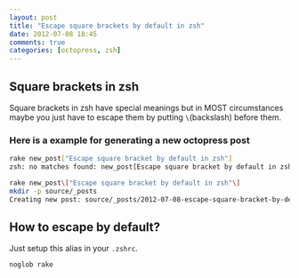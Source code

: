 ```yaml
---
layout: post
title: "Escape square brackets by default in zsh"
date: 2012-07-08 18:45
comments: true
categories: [octopress, zsh]
---
```


## Square brackets in zsh
Square brackets in zsh have special meanings but in MOST circumstances maybe you just have to escape them by putting `\`(backslash) before them.

### Here is a example for generating a new octopress post

```bash
rake new_post["Escape square bracket by default in zsh"]
zsh: no matches found: new_post[Escape square bracket by default in zsh]

rake new_post\["Escape square bracket by default in zsh"\]
mkdir -p source/_posts
Creating new post: source/_posts/2012-07-08-escape-square-bracket-by-default-in-zsh.markdown
```

## How to escape by default?

Just setup this alias in your `.zshrc`.

```bash
noglob rake
```